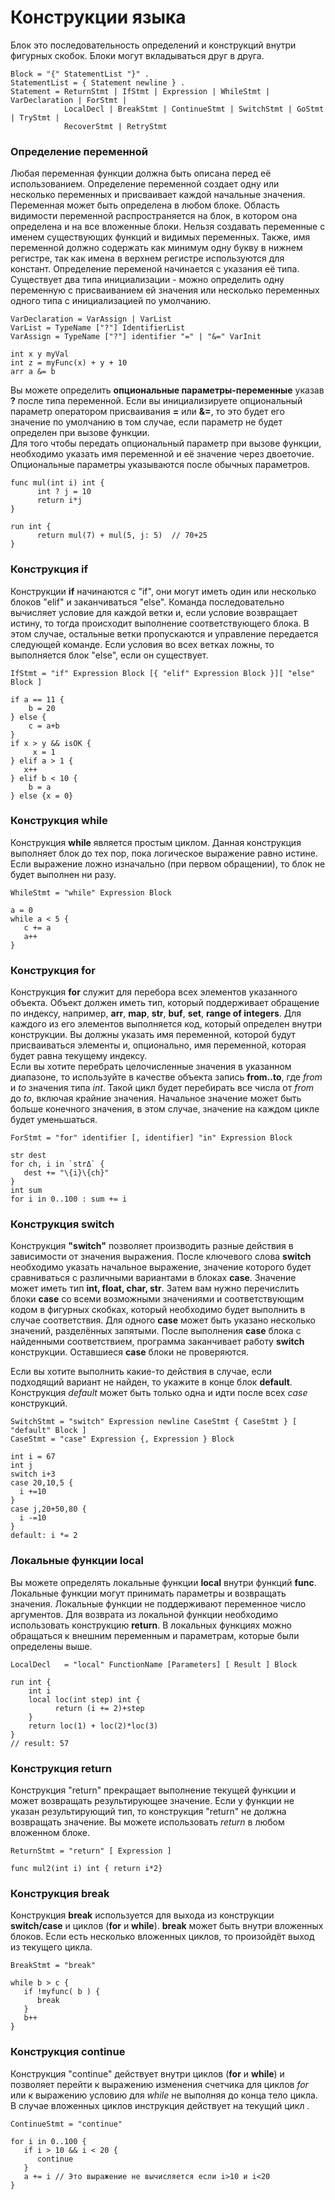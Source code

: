 # Конструкции языка

Блок это последовательность определений и конструкций внутри фигурных скобок. Блоки могут вкладываться друг в друга.

```text
Block = "{" StatementList "}" .
StatementList = { Statement newline } .
Statement = ReturnStmt | IfStmt | Expression | WhileStmt | VarDeclaration | ForStmt | 
            LocalDecl | BreakStmt | ContinueStmt | SwitchStmt | GoStmt | TryStmt | 
            RecoverStmt | RetryStmt
```

### Определение переменной

Любая переменная функции должна быть описана перед её использованием. Определение переменной создает одну или несколько переменных и присваивает каждой начальные значения. Переменная может быть определена в любом блоке. Область видимости переменной распространяется на блок, в котором она определена и на все вложенные блоки. Нельзя создавать переменные с именем существующих функций и видимых переменных. Также, имя переменной должно содержать как минимум одну букву в нижнем регистре, так как имена в верхнем регистре используются для констант. Определение переменой начинается с указания её типа. Существует два типа инициализации - можно определить одну переменную с присваиванием ей значения или несколько переменных одного типа с инициализацией по умолчанию.

```text
VarDeclaration = VarAssign | VarList
VarList = TypeName ["?"] IdentifierList
VarAssign = TypeName ["?"] identifier "=" | "&=" VarInit
```

```text
int x y myVal
int z = myFunc(x) + y + 10
arr a &= b
```

Вы можете определить **опциональные параметры-переменные** указав **?** после типа переменной. Если вы инициализируете опциональный параметр оператором присваивания **=** или **&=**, то это будет его значение по умолчанию в том случае, если параметр не будет определен при вызове функции.  
Для того чтобы передать опциональный параметр при вызове функции, необходимо указать имя переменной и её значение через двоеточие. Опциональные параметры указываются после обычных параметров.

```text
func mul(int i) int {
      int ? j = 10
      return i*j
}

run int {
      return mul(7) + mul(5, j: 5)  // 70+25
}
```

### Конструкция if

Конструкции **if** начинаются с "if", они могут иметь один или несколько блоков "elif" и заканчиваться "else". Команда последовательно вычисляет условие для каждой ветки и, если условие возвращает истину, то тогда происходит выполнение соответствующего блока. В этом случае, остальные ветки пропускаются и управление передается следующей команде. Если условия во всех ветках ложны, то выполняется блок "else", если он существует.

```text
IfStmt = "if" Expression Block [{ "elif" Expression Block }][ "else" Block ]
```

```text
if a == 11 {
    b = 20
} else {
    c = a+b
}
if x > y && isOK { 
     x = 1 
} elif a > 1 {
   x++
} elif b < 10 {
    b = a
} else {x = 0}
```

### Конструкция while

Конструкция **while** является простым циклом. Данная конструкция выполняет блок до тех пор, пока логическое выражение равно истине. Если выражение ложно изначально \(при первом обращении\), то блок не будет выполнен ни разу.

```text
WhileStmt = "while" Expression Block
```

```text
a = 0
while a < 5 {
   с += a
   a++
}
```

### Конструкция for

Конструкция **for** служит для перебора всех элементов указанного объекта. Объект должен иметь тип, который поддерживает обращение по индексу, например, **arr**, **map**, **str**, **buf**, **set**, **range of integers**. Для каждого из его элементов выполняется код, который определен внутри конструкции. Вы должны указать имя переменной, которой будут присваиваться элементы и, опционально, имя переменной, которая будет равна текущему индексу.  
Если вы хотите перебрать целочисленные значения в указанном диапазоне, то используйте в качестве объекта запись **from..to**, где _from_ и _to_ значения типа _int_. Такой цикл будет перебирать все числа от _from_ до _to_, включая крайние значения. Начальное значение может быть больше конечного значения, в этом случае, значение на каждом цикле будет уменьшаться.

```text
ForStmt = "for" identifier [, identifier] "in" Expression Block
```

```text
str dest
for ch, i in `strΔ` {
   dest += "\{i}\{ch}"
}
int sum
for i in 0..100 : sum += i
```

### Конструкция switch

Конструкция **"switch"** позволяет производить разные действия в зависимости от значения выражения. После ключевого слова **switch** необходимо указать начальное выражение, значение которого будет сравниваться с различными вариантами в блоках **case**. Значение может иметь тип **int, float, char, str**. Затем вам нужно перечислить блоки **case** со всеми возможными значениями и соответствующим кодом в фигурных скобках, который необходимо будет выполнить в случае соответствия. Для одного **case** может быть указано несколько значений, разделённых запятыми. После выполнения **case** блока с найденными соответствием, программа заканчивает работу **switch** конструкции. Оставшиеся **case** блоки не проверяются.

Если вы хотите выполнить какие-то действия в случае, если подходящий вариант не найден, то укажите в конце блок **default**. Конструкция _default_ может быть только одна и идти после всех _case_ конструкций.

```text
SwitchStmt = "switch" Expression newline CaseStmt { CaseStmt } [ "default" Block ]
CaseStmt = "case" Expression {, Expression } Block
```

```text
int i = 67
int j
switch i+3 
case 20,10,5 {
  i +=10
}
case j,20+50,80 {
  i -=10
}
default: i *= 2
```

### Локальные функции local

Вы можете определять локальные функции **local** внутри функций **func**. Локальные функции могут принимать параметры и возвращать значения. Локальные функции не поддерживают переменное число аргументов. Для возврата из локальной функции необходимо использовать конструкцию **return**. В локальных функциях можно обращаться к внешним переменным и параметрам, которые были определены выше.

```text
LocalDecl   = "local" FunctionName [Parameters] [ Result ] Block
```

```text
run int {
    int i
    local loc(int step) int {
          return (i += 2)+step
    }
    return loc(1) + loc(2)*loc(3)
} 
// result: 57
```

### Конструкция return

Конструкция "return" прекращает выполнение текущей функции и может возвращать результирующее значение. Если у функции не указан результирующий тип, то конструкция "return" не должна возвращать значение. Вы можете использовать _return_ в любом вложенном блоке.

```text
ReturnStmt = "return" [ Expression ]
```

```text
func mul2(int i) int { return i*2}
```

### Конструкция break

Конструкция **break** используется для выхода из конструкции **switch/case** и циклов \(**for** и **while**\). **break** может быть внутри вложенных блоков. Если есть несколько вложенных циклов, то произойдёт выход из текущего цикла.

```text
BreakStmt = "break"
```

```text
while b > c {
   if !myfunc( b ) {
      break   
   }
   b++
}
```

### Конструкция continue

Конструкция "continue" действует внутри циклов \(**for** и **while**\) и позволяет перейти к выражению изменения счетчика для циклов _for_ или к выражению условию для _while_ не выполняя до конца тело цикла. В случае вложенных циклов инструкция действует на текущий цикл .

```text
ContinueStmt = "continue"
```

```text
for i in 0..100 {
   if i > 10 && i < 20 {
      continue 
   }
   a += i // Это выражение не вычисляется если i>10 и i<20
}
```

## 

